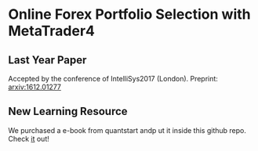 # Online Forex Portfolio Selection with MetaTrader4
## Last Year Paper
Accepted by the conference of IntelliSys2017 (London). Preprint: [arxiv:1612.01277](http://arxiv.org/abs/1612.01277)

## New Learning Resource 

We purchased a e-book from quantstart andp ut it inside this github repo. Check [it](surf2017/quantstart1.pdf) out!
